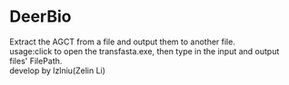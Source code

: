 # DeerBio
 Extract the AGCT from a file and output them to another file.\
 usage:click to open the transfasta.exe, then type in the input and output files' FilePath.\
 develop by lzlniu(Zelin Li)
